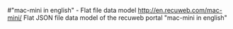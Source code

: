 #"mac-mini in english" - Flat file data model
http://en.recuweb.com/mac-mini/
Flat JSON file data model of the recuweb portal "mac-mini in english"
